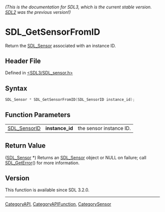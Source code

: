 ###### (This is the documentation for SDL3, which is the current stable version. [SDL2](https://wiki.libsdl.org/SDL2/) was the previous version!)
# SDL_GetSensorFromID

Return the [SDL_Sensor](SDL_Sensor) associated with an instance ID.

## Header File

Defined in [<SDL3/SDL_sensor.h>](https://github.com/libsdl-org/SDL/blob/main/include/SDL3/SDL_sensor.h)

## Syntax

```c
SDL_Sensor * SDL_GetSensorFromID(SDL_SensorID instance_id);
```

## Function Parameters

|                              |                 |                         |
| ---------------------------- | --------------- | ----------------------- |
| [SDL_SensorID](SDL_SensorID) | **instance_id** | the sensor instance ID. |

## Return Value

([SDL_Sensor](SDL_Sensor) *) Returns an [SDL_Sensor](SDL_Sensor) object or
NULL on failure; call [SDL_GetError](SDL_GetError)() for more information.

## Version

This function is available since SDL 3.2.0.

----
[CategoryAPI](CategoryAPI), [CategoryAPIFunction](CategoryAPIFunction), [CategorySensor](CategorySensor)


